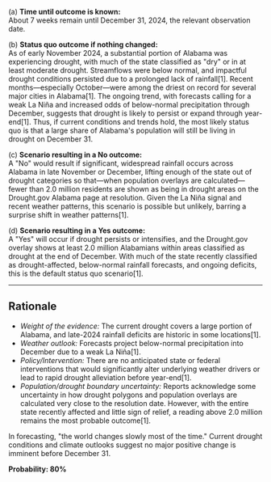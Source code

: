 (a) **Time until outcome is known:**  
About 7 weeks remain until December 31, 2024, the relevant observation date.

(b) **Status quo outcome if nothing changed:**  
As of early November 2024, a substantial portion of Alabama was experiencing drought, with much of the state classified as "dry" or in at least moderate drought. Streamflows were below normal, and impactful drought conditions persisted due to a prolonged lack of rainfall[1]. Recent months—especially October—were among the driest on record for several major cities in Alabama[1]. The ongoing trend, with forecasts calling for a weak La Niña and increased odds of below-normal precipitation through December, suggests that drought is likely to persist or expand through year-end[1]. Thus, if current conditions and trends hold, the most likely status quo is that a large share of Alabama's population will still be living in drought on December 31.

(c) **Scenario resulting in a No outcome:**  
A "No" would result if significant, widespread rainfall occurs across Alabama in late November or December, lifting enough of the state out of drought categories so that—when population overlays are calculated—fewer than 2.0 million residents are shown as being in drought areas on the Drought.gov Alabama page at resolution. Given the La Niña signal and recent weather patterns, this scenario is possible but unlikely, barring a surprise shift in weather patterns[1].

(d) **Scenario resulting in a Yes outcome:**  
A "Yes" will occur if drought persists or intensifies, and the Drought.gov overlay shows at least 2.0 million Alabamians within areas classified as drought at the end of December. With much of the state recently classified as drought-affected, below-normal rainfall forecasts, and ongoing deficits, this is the default status quo scenario[1].

---

## Rationale

- *Weight of the evidence:* The current drought covers a large portion of Alabama, and late-2024 rainfall deficits are historic in some locations[1].  
- *Weather outlook:* Forecasts project below-normal precipitation into December due to a weak La Niña[1].  
- *Policy/Intervention:* There are no anticipated state or federal interventions that would significantly alter underlying weather drivers or lead to rapid drought alleviation before year-end[1].  
- *Population/drought boundary uncertainty:* Reports acknowledge some uncertainty in how drought polygons and population overlays are calculated very close to the resolution date. However, with the entire state recently affected and little sign of relief, a reading above 2.0 million remains the most probable outcome[1].

In forecasting, "the world changes slowly most of the time." Current drought conditions and climate outlooks suggest no major positive change is imminent before December 31.

**Probability: 80%**
